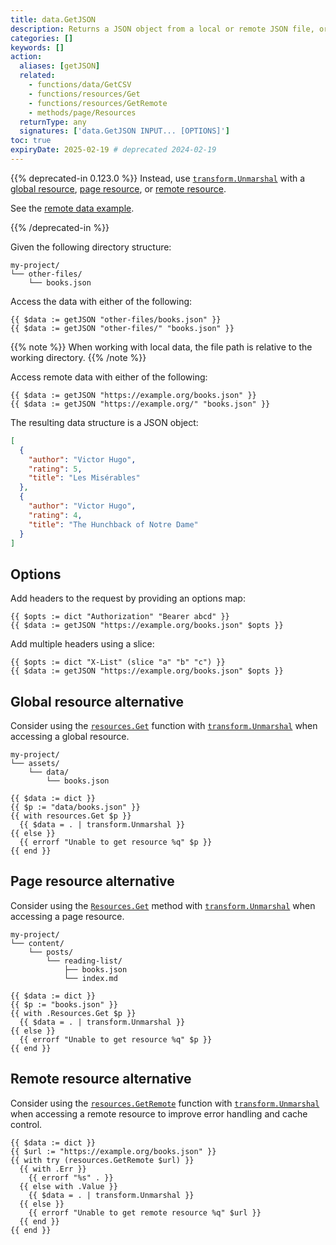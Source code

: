 ```yaml
---
title: data.GetJSON
description: Returns a JSON object from a local or remote JSON file, or an error if the file does not exist.
categories: []
keywords: []
action:
  aliases: [getJSON]
  related:
    - functions/data/GetCSV
    - functions/resources/Get
    - functions/resources/GetRemote
    - methods/page/Resources
  returnType: any
  signatures: ['data.GetJSON INPUT... [OPTIONS]']
toc: true
expiryDate: 2025-02-19 # deprecated 2024-02-19
---
```


{{% deprecated-in 0.123.0 %}}
Instead, use [`transform.Unmarshal`] with a [global resource](g), [page resource](g), or [remote resource](g).

See the [remote data example].

[`transform.Unmarshal`]: /functions/transform/unmarshal/
[remote data example]: /functions/resources/getremote/#remote-data
{{% /deprecated-in %}}

Given the following directory structure:

```text
my-project/
└── other-files/
    └── books.json
```

Access the data with either of the following:

```go-html-template
{{ $data := getJSON "other-files/books.json" }}
{{ $data := getJSON "other-files/" "books.json" }}
```

{{% note %}}
When working with local data, the file path is relative to the working directory.
{{% /note %}}

Access remote data with either of the following:

```go-html-template
{{ $data := getJSON "https://example.org/books.json" }}
{{ $data := getJSON "https://example.org/" "books.json" }}
```

The resulting data structure is a JSON object:

```json
[
  {
    "author": "Victor Hugo",
    "rating": 5,
    "title": "Les Misérables"
  },
  {
    "author": "Victor Hugo",
    "rating": 4,
    "title": "The Hunchback of Notre Dame"
  }
]
```

## Options

Add headers to the request by providing an options map:

```go-html-template
{{ $opts := dict "Authorization" "Bearer abcd" }}
{{ $data := getJSON "https://example.org/books.json" $opts }}
```

Add multiple headers using a slice:

```go-html-template
{{ $opts := dict "X-List" (slice "a" "b" "c") }}
{{ $data := getJSON "https://example.org/books.json" $opts }}
```

## Global resource alternative

Consider using the [`resources.Get`] function with [`transform.Unmarshal`] when accessing a global resource.

```text
my-project/
└── assets/
    └── data/
        └── books.json
```

```go-html-template
{{ $data := dict }}
{{ $p := "data/books.json" }}
{{ with resources.Get $p }}
  {{ $data = . | transform.Unmarshal }}
{{ else }}
  {{ errorf "Unable to get resource %q" $p }}
{{ end }}
```

## Page resource alternative

Consider using the [`Resources.Get`] method with [`transform.Unmarshal`] when accessing a page resource.

```text
my-project/
└── content/
    └── posts/
        └── reading-list/
            ├── books.json
            └── index.md
```

```go-html-template
{{ $data := dict }}
{{ $p := "books.json" }}
{{ with .Resources.Get $p }}
  {{ $data = . | transform.Unmarshal }}
{{ else }}
  {{ errorf "Unable to get resource %q" $p }}
{{ end }}
```

## Remote resource alternative

Consider using the [`resources.GetRemote`] function with [`transform.Unmarshal`] when accessing a remote resource to improve error handling and cache control.

```go-html-template
{{ $data := dict }}
{{ $url := "https://example.org/books.json" }}
{{ with try (resources.GetRemote $url) }}
  {{ with .Err }}
    {{ errorf "%s" . }}
  {{ else with .Value }}
    {{ $data = . | transform.Unmarshal }}
  {{ else }}
    {{ errorf "Unable to get remote resource %q" $url }}
  {{ end }}
{{ end }}
```

[`Resources.Get`]: /methods/page/resources/
[`resources.GetRemote`]: /functions/resources/getremote/
[`resources.Get`]: /functions/resources/get/
[`transform.Unmarshal`]: /functions/transform/unmarshal/
